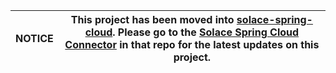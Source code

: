 | NOTICE | This project has been moved into [solace-spring-cloud](https://github.com/SolaceProducts/solace-spring-cloud). Please go to the [Solace Spring Cloud Connector](https://github.com/SolaceProducts/solace-spring-cloud/tree/master/solace-spring-cloud-connector) in that repo for the latest updates on this project. |
| --- | --- |

